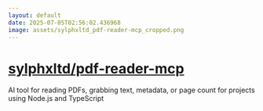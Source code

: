 ```yaml
---
layout: default
date: 2025-07-05T02:56:02.436968
image: assets/sylphxltd_pdf-reader-mcp_cropped.png
---
```


# [sylphxltd/pdf-reader-mcp](https://github.com/sylphxltd/pdf-reader-mcp)

AI tool for reading PDFs, grabbing text, metadata, or page count for projects using Node.js and TypeScript
